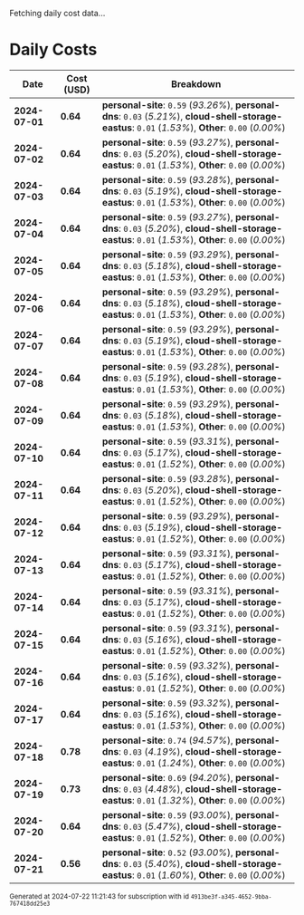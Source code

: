 Fetching daily cost data...
# Daily Costs

| Date | Cost (USD) | Breakdown |
|------|----------------|-----------|
| **2024-07-01** | **0.64** | **personal-site**: `0.59` (_93.26%_), **personal-dns**: `0.03` (_5.21%_), **cloud-shell-storage-eastus**: `0.01` (_1.53%_), **Other**: `0.00` (_0.00%_) |
| **2024-07-02** | **0.64** | **personal-site**: `0.59` (_93.27%_), **personal-dns**: `0.03` (_5.20%_), **cloud-shell-storage-eastus**: `0.01` (_1.53%_), **Other**: `0.00` (_0.00%_) |
| **2024-07-03** | **0.64** | **personal-site**: `0.59` (_93.28%_), **personal-dns**: `0.03` (_5.19%_), **cloud-shell-storage-eastus**: `0.01` (_1.53%_), **Other**: `0.00` (_0.00%_) |
| **2024-07-04** | **0.64** | **personal-site**: `0.59` (_93.27%_), **personal-dns**: `0.03` (_5.20%_), **cloud-shell-storage-eastus**: `0.01` (_1.53%_), **Other**: `0.00` (_0.00%_) |
| **2024-07-05** | **0.64** | **personal-site**: `0.59` (_93.29%_), **personal-dns**: `0.03` (_5.18%_), **cloud-shell-storage-eastus**: `0.01` (_1.53%_), **Other**: `0.00` (_0.00%_) |
| **2024-07-06** | **0.64** | **personal-site**: `0.59` (_93.29%_), **personal-dns**: `0.03` (_5.18%_), **cloud-shell-storage-eastus**: `0.01` (_1.53%_), **Other**: `0.00` (_0.00%_) |
| **2024-07-07** | **0.64** | **personal-site**: `0.59` (_93.29%_), **personal-dns**: `0.03` (_5.19%_), **cloud-shell-storage-eastus**: `0.01` (_1.53%_), **Other**: `0.00` (_0.00%_) |
| **2024-07-08** | **0.64** | **personal-site**: `0.59` (_93.28%_), **personal-dns**: `0.03` (_5.19%_), **cloud-shell-storage-eastus**: `0.01` (_1.53%_), **Other**: `0.00` (_0.00%_) |
| **2024-07-09** | **0.64** | **personal-site**: `0.59` (_93.29%_), **personal-dns**: `0.03` (_5.18%_), **cloud-shell-storage-eastus**: `0.01` (_1.53%_), **Other**: `0.00` (_0.00%_) |
| **2024-07-10** | **0.64** | **personal-site**: `0.59` (_93.31%_), **personal-dns**: `0.03` (_5.17%_), **cloud-shell-storage-eastus**: `0.01` (_1.52%_), **Other**: `0.00` (_0.00%_) |
| **2024-07-11** | **0.64** | **personal-site**: `0.59` (_93.28%_), **personal-dns**: `0.03` (_5.20%_), **cloud-shell-storage-eastus**: `0.01` (_1.52%_), **Other**: `0.00` (_0.00%_) |
| **2024-07-12** | **0.64** | **personal-site**: `0.59` (_93.29%_), **personal-dns**: `0.03` (_5.19%_), **cloud-shell-storage-eastus**: `0.01` (_1.52%_), **Other**: `0.00` (_0.00%_) |
| **2024-07-13** | **0.64** | **personal-site**: `0.59` (_93.31%_), **personal-dns**: `0.03` (_5.17%_), **cloud-shell-storage-eastus**: `0.01` (_1.52%_), **Other**: `0.00` (_0.00%_) |
| **2024-07-14** | **0.64** | **personal-site**: `0.59` (_93.31%_), **personal-dns**: `0.03` (_5.17%_), **cloud-shell-storage-eastus**: `0.01` (_1.52%_), **Other**: `0.00` (_0.00%_) |
| **2024-07-15** | **0.64** | **personal-site**: `0.59` (_93.31%_), **personal-dns**: `0.03` (_5.16%_), **cloud-shell-storage-eastus**: `0.01` (_1.52%_), **Other**: `0.00` (_0.00%_) |
| **2024-07-16** | **0.64** | **personal-site**: `0.59` (_93.32%_), **personal-dns**: `0.03` (_5.16%_), **cloud-shell-storage-eastus**: `0.01` (_1.52%_), **Other**: `0.00` (_0.00%_) |
| **2024-07-17** | **0.64** | **personal-site**: `0.59` (_93.32%_), **personal-dns**: `0.03` (_5.16%_), **cloud-shell-storage-eastus**: `0.01` (_1.53%_), **Other**: `0.00` (_0.00%_) |
| **2024-07-18** | **0.78** | **personal-site**: `0.74` (_94.57%_), **personal-dns**: `0.03` (_4.19%_), **cloud-shell-storage-eastus**: `0.01` (_1.24%_), **Other**: `0.00` (_0.00%_) |
| **2024-07-19** | **0.73** | **personal-site**: `0.69` (_94.20%_), **personal-dns**: `0.03` (_4.48%_), **cloud-shell-storage-eastus**: `0.01` (_1.32%_), **Other**: `0.00` (_0.00%_) |
| **2024-07-20** | **0.64** | **personal-site**: `0.59` (_93.00%_), **personal-dns**: `0.03` (_5.47%_), **cloud-shell-storage-eastus**: `0.01` (_1.52%_), **Other**: `0.00` (_0.00%_) |
| **2024-07-21** | **0.56** | **personal-site**: `0.52` (_93.00%_), **personal-dns**: `0.03` (_5.40%_), **cloud-shell-storage-eastus**: `0.01` (_1.60%_), **Other**: `0.00` (_0.00%_) |


<sup>Generated at 2024-07-22 11:21:43 for subscription with id `4913be3f-a345-4652-9bba-767418dd25e3`</sup>
